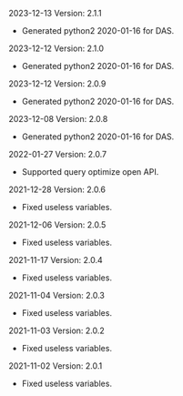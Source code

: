 2023-12-13 Version: 2.1.1
- Generated python2 2020-01-16 for DAS.

2023-12-12 Version: 2.1.0
- Generated python2 2020-01-16 for DAS.

2023-12-12 Version: 2.0.9
- Generated python2 2020-01-16 for DAS.

2023-12-08 Version: 2.0.8
- Generated python2 2020-01-16 for DAS.

2022-01-27 Version: 2.0.7
- Supported query optimize open API.

2021-12-28 Version: 2.0.6
- Fixed useless variables.

2021-12-06 Version: 2.0.5
- Fixed useless variables.

2021-11-17 Version: 2.0.4
- Fixed useless variables.

2021-11-04 Version: 2.0.3
- Fixed useless variables.

2021-11-03 Version: 2.0.2
- Fixed useless variables.

2021-11-02 Version: 2.0.1
- Fixed useless variables.

